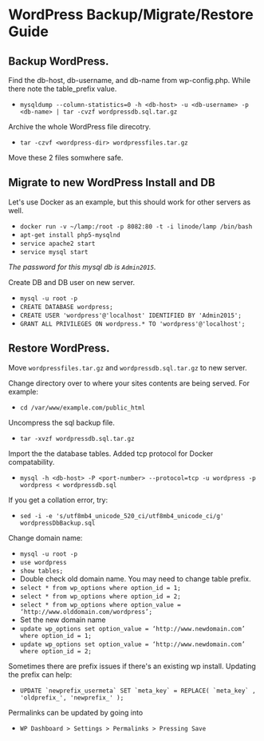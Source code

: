 # WordPress Backup/Migrate/Restore Guide

## Backup WordPress. 

Find the db-host, db-username, and db-name from wp-config.php. While there note the table_prefix value. 
- `mysqldump --column-statistics=0 -h <db-host> -u <db-username> -p <db-name> | tar -cvzf wordpressdb.sql.tar.gz`

Archive the whole WordPress file direcotry.
- `tar -czvf <wordpress-dir> wordpressfiles.tar.gz`

Move these 2 files somwhere safe.

## Migrate to new WordPress Install and DB

Let's use Docker as an example, but this should work for other servers as well.
- `docker run -v ~/lamp:/root -p 8082:80 -t -i linode/lamp /bin/bash`
- `apt-get install php5-mysqlnd`
- `service apache2 start`
- `service mysql start`

*The password for this mysql db is `Admin2015`.*

Create DB and DB user on new server.
- `mysql -u root -p`
- `CREATE DATABASE wordpress;`
- `CREATE USER 'wordpress'@'localhost' IDENTIFIED BY 'Admin2015';`
- `GRANT ALL PRIVILEGES ON wordpress.* TO 'wordpress'@'localhost';`

## Restore WordPress.

Move `wordpressfiles.tar.gz` and `wordpressdb.sql.tar.gz` to new server.

Change directory over to where your sites contents are being served. For example:
- `cd /var/www/example.com/public_html`

Uncompress the sql backup file. 
- `tar -xvzf wordpressdb.sql.tar.gz`

Import the the database tables. Added tcp protocol for Docker compatability.
- `mysql -h <db-host> -P <port-number> --protocol=tcp -u wordpress -p wordpress < wordpressdb.sql`

If you get a collation error, try:
- `sed -i -e 's/utf8mb4_unicode_520_ci/utf8mb4_unicode_ci/g' wordpressDbBackup.sql`

Change domain name:
- `mysql -u root -p`
- `use wordpress`
- `show tables;`
- Double check old domain name. You may need to change table prefix.
- `select * from wp_options where option_id = 1;`
- `select * from wp_options where option_id = 2;`
- `select * from wp_options where option_value = ‘http://www.olddomain.com/wordpress’;`
- Set the new domain name
- `update wp_options set option_value = ‘http://www.newdomain.com’ where option_id = 1;`
- `update wp_options set option_value = ‘http://www.newdomain.com’ where option_id = 2;`

Sometimes there are prefix issues if there's an existing wp install. Updating the prefix can help:
- ``UPDATE `newprefix_usermeta` SET `meta_key` = REPLACE( `meta_key` , 'oldprefix_', 'newprefix_' );``

Permalinks can be updated by going into 
- `WP Dashboard > Settings > Permalinks > Pressing Save`